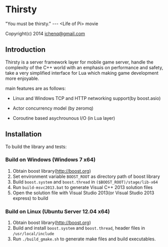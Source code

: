 # Thirsty

"You must be thirsty."  --- &lt;Life of Pi> movie

Copyright(c) 2014 ichenq@gmail.com

## Introduction

Thirsty is a server framework layer for mobile game server, handle the complexity 
of the C++ world with an emphasis on performance and safety, take a very simplified 
interface for Lua which making game development more enjoyable.

main features are as follows:

* Linux and Windows TCP and HTTP networking support(by boost.asio)

* Actor concurrency model (by zeromq)

* Coroutine based asychrounous I/O (in Lua layer)


## Installation

To build the library and tests:

### Build on Windows (Windows 7 x64)

1. Obtain boost library(http://boost.org) 
2. Set environment variable `BOOST_ROOT` as directory path of boost library
3. Build `boost.system` and `boost.thread` in `($BOOST_ROOT)/stage/lib-x64`
4. Run `build-msvc2013.bat` to generate Visual C++ 2013 solution files
5. Open the solution file with Visual Studio 2013(or Visual Studio 2013 express) to build

### Build on Linux (Ubuntu Server 12.04 x64)

1. Obtain boost library(http://boost.org) 
2. Build and install `boost.system` and `boost.thread`, header files in `/usr/local/include`
3. Run `./build_gmake.sh` to generate make files and build executables.
